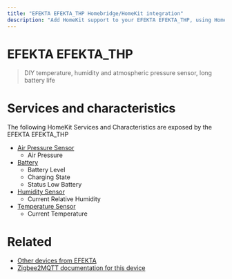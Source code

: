 ```yaml
---
title: "EFEKTA EFEKTA_THP Homebridge/HomeKit integration"
description: "Add HomeKit support to your EFEKTA EFEKTA_THP, using Homebridge, Zigbee2MQTT and homebridge-z2m."
---
```

<!---
This file has been GENERATED using src/docgen/docgen.ts
DO NOT EDIT THIS FILE MANUALLY!
-->
# EFEKTA EFEKTA_THP
> DIY temperature, humidity and atmospheric pressure sensor, long battery life


# Services and characteristics
The following HomeKit Services and Characteristics are exposed by
the EFEKTA EFEKTA_THP

* [Air Pressure Sensor](../../sensors.md)
  * Air Pressure
* [Battery](../../battery.md)
  * Battery Level
  * Charging State
  * Status Low Battery
* [Humidity Sensor](../../sensors.md)
  * Current Relative Humidity
* [Temperature Sensor](../../sensors.md)
  * Current Temperature


# Related
* [Other devices from EFEKTA](../index.md#efekta)
* [Zigbee2MQTT documentation for this device](https://www.zigbee2mqtt.io/devices/EFEKTA_THP.html)